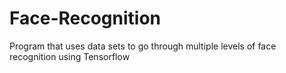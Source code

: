 # Face-Recognition
Program that uses data sets to go through multiple levels of face recognition using Tensorflow
